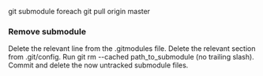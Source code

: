 git submodule foreach git pull origin master

### Remove submodule

Delete the relevant line from the .gitmodules file.
Delete the relevant section from .git/config.
Run git rm --cached path_to_submodule (no trailing slash).
Commit and delete the now untracked submodule files.
